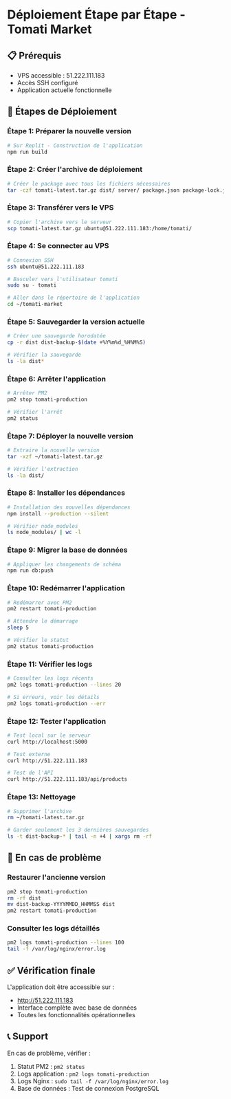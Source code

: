 # Déploiement Étape par Étape - Tomati Market

## 📋 Prérequis
- VPS accessible : 51.222.111.183
- Accès SSH configuré
- Application actuelle fonctionnelle

## 🚀 Étapes de Déploiement

### Étape 1: Préparer la nouvelle version
```bash
# Sur Replit - Construction de l'application
npm run build
```

### Étape 2: Créer l'archive de déploiement
```bash
# Créer le package avec tous les fichiers nécessaires
tar -czf tomati-latest.tar.gz dist/ server/ package.json package-lock.json ecosystem.config.js shared/ drizzle.config.ts
```

### Étape 3: Transférer vers le VPS
```bash
# Copier l'archive vers le serveur
scp tomati-latest.tar.gz ubuntu@51.222.111.183:/home/tomati/
```

### Étape 4: Se connecter au VPS
```bash
# Connexion SSH
ssh ubuntu@51.222.111.183

# Basculer vers l'utilisateur tomati
sudo su - tomati

# Aller dans le répertoire de l'application
cd ~/tomati-market
```

### Étape 5: Sauvegarder la version actuelle
```bash
# Créer une sauvegarde horodatée
cp -r dist dist-backup-$(date +%Y%m%d_%H%M%S)

# Vérifier la sauvegarde
ls -la dist*
```

### Étape 6: Arrêter l'application
```bash
# Arrêter PM2
pm2 stop tomati-production

# Vérifier l'arrêt
pm2 status
```

### Étape 7: Déployer la nouvelle version
```bash
# Extraire la nouvelle version
tar -xzf ~/tomati-latest.tar.gz

# Vérifier l'extraction
ls -la dist/
```

### Étape 8: Installer les dépendances
```bash
# Installation des nouvelles dépendances
npm install --production --silent

# Vérifier node_modules
ls node_modules/ | wc -l
```

### Étape 9: Migrer la base de données
```bash
# Appliquer les changements de schéma
npm run db:push
```

### Étape 10: Redémarrer l'application
```bash
# Redémarrer avec PM2
pm2 restart tomati-production

# Attendre le démarrage
sleep 5

# Vérifier le statut
pm2 status tomati-production
```

### Étape 11: Vérifier les logs
```bash
# Consulter les logs récents
pm2 logs tomati-production --lines 20

# Si erreurs, voir les détails
pm2 logs tomati-production --err
```

### Étape 12: Tester l'application
```bash
# Test local sur le serveur
curl http://localhost:5000

# Test externe
curl http://51.222.111.183

# Test de l'API
curl http://51.222.111.183/api/products
```

### Étape 13: Nettoyage
```bash
# Supprimer l'archive
rm ~/tomati-latest.tar.gz

# Garder seulement les 3 dernières sauvegardes
ls -t dist-backup-* | tail -n +4 | xargs rm -rf
```

## 🚨 En cas de problème

### Restaurer l'ancienne version
```bash
pm2 stop tomati-production
rm -rf dist
mv dist-backup-YYYYMMDD_HHMMSS dist
pm2 restart tomati-production
```

### Consulter les logs détaillés
```bash
pm2 logs tomati-production --lines 100
tail -f /var/log/nginx/error.log
```

## ✅ Vérification finale

L'application doit être accessible sur :
- http://51.222.111.183
- Interface complète avec base de données
- Toutes les fonctionnalités opérationnelles

## 📞 Support

En cas de problème, vérifier :
1. Statut PM2 : `pm2 status`
2. Logs application : `pm2 logs tomati-production`
3. Logs Nginx : `sudo tail -f /var/log/nginx/error.log`
4. Base de données : Test de connexion PostgreSQL